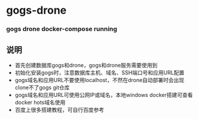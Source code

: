 # gogs-drone
### gogs drone docker-compose running
## 说明
- 首先创建数据库gogs和drone，gogs和drone服务需要使用到
- 初始化安装gogs时，注意数据库主机、域名、SSH端口号和应用URL配置
- gogs域名和应用URL不要使用localhost，不然在drone自动部署时会出现clone不了gogs git仓库
- gogs域名和应用URL可使用公网IP或域名，本地windows docker搭建可查看docker hots域名使用
- 百度上很多搭建教程，可自行百度参考
